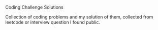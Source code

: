 Coding Challenge Solutions

Collection of coding problems and my solution of them, collected from leetcode or interview question I found public.
